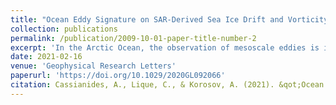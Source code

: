 ```yaml
---
title: "Ocean Eddy Signature on SAR-Derived Sea Ice Drift and Vorticity"
collection: publications
permalink: /publication/2009-10-01-paper-title-number-2
excerpt: 'In the Arctic Ocean, the observation of mesoscale eddies is impeded by the presence of sea ice. To address this problem, we develop a new method of ocean eddy detection based on their signature in sea ice vorticity retrieved from synthetic-aperture radar (SAR) images. We examine the case of one eddy in October 2017 in the marginal ice zone of the Canadian Basin, which was sampled by mooring observations. Although the eddy could not be identified by visual inspection of the SAR images, its signature is revealed as a dipole anomaly in sea ice vorticity, which suggests that the eddy is a dipole composed of a cyclone and an anticyclone, with a horizontal scale of 80–100 km and persisted over a week. The robustness of our method will allow us to detect more eddies as more SAR observations become available in the future.'
date: 2021-02-16
venue: 'Geophysical Research Letters'
paperurl: 'https://doi.org/10.1029/2020GL092066'
citation: Cassianides, A., Lique, C., & Korosov, A. (2021). &qot;Ocean eddy signature on SAR-derived sea ice drift and vorticity.&quot; <i>. Geophysical Research Letters, </i>. 48, e2020GL092066.'
---
```

